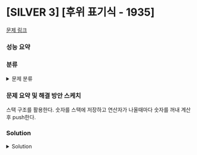 # [SILVER 3] [후위 표기식 - 1935]

[문제 링크](https://www.acmicpc.net/problem/1935) 

### 성능 요약

### 분류

<details><summary>문제 분류</summary> 

[자료구조]

</details>

### 문제 요약 및 해결 방안 스케치

스택 구조를 활용한다. 숫자를 스택에 저장하고 연산자가 나올때마다 숫자를 꺼내 계산 후 push한다. 

### Solution

<details><summary>Solution</summary> 

[Source Code]

</details>
